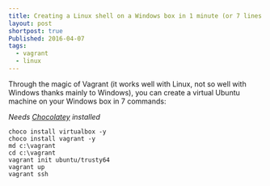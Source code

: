 ```yaml
---
title: Creating a Linux shell on a Windows box in 1 minute (or 7 lines of Powershell)
layout: post
shortpost: true
Published: 2016-04-07
tags:
  - vagrant
  - linux
---
```

Through the magic of Vagrant (it works well with Linux, not so well with Windows thanks mainly to Windows), you can create a virtual Ubuntu machine on your Windows box in 7 commands:

*Needs [Chocolatey](https://chocolatey.org/) installed*

    choco install virtualbox -y
    choco install vagrant -y
    md c:\vagrant
    cd c:\vagrant
    vagrant init ubuntu/trusty64
    vagrant up
    vagrant ssh
